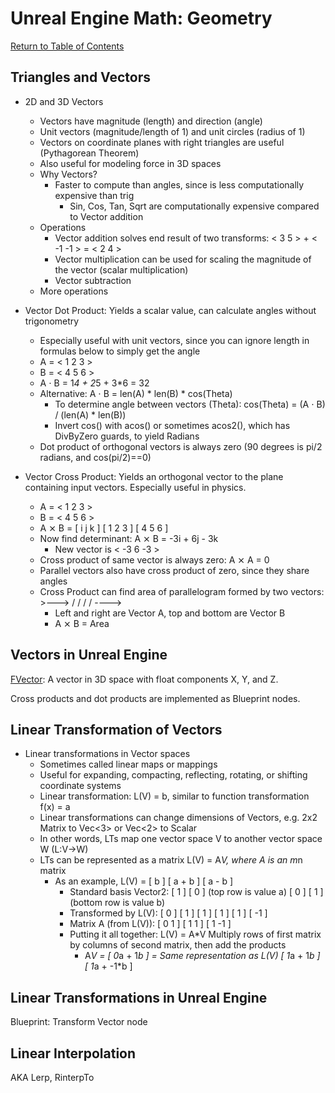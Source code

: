 # Unreal Engine Math: Geometry

[Return to Table of Contents](README.md)

## Triangles and Vectors

- 2D and 3D Vectors
    - Vectors have magnitude (length) and direction (angle)
    - Unit vectors (magnitude/length of 1) and unit circles (radius of 1)
    - Vectors on coordinate planes with right triangles are useful (Pythagorean Theorem)
    - Also useful for modeling force in 3D spaces
    - Why Vectors?
        - Faster to compute than angles, since is less computationally expensive than trig
            - Sin, Cos, Tan, Sqrt are computationally expensive compared to Vector addition
    - Operations
        - Vector addition solves end result of two transforms: < 3 5 > + < -1 -1 > = < 2 4 >
        - Vector multiplication can be used for scaling the magnitude of the vector (scalar multiplication)
        - Vector subtraction 
    - More operations

- Vector Dot Product: Yields a scalar value, can calculate angles without trigonometry
    - Especially useful with unit vectors, since you can ignore length in formulas below to simply get the angle
    - A = < 1 2 3 >
    - B = < 4 5 6 >
    - A ⋅ B = 1*4 + 2*5 + 3*6 = 32
    - Alternative: A ⋅ B = len(A) * len(B) * cos(Theta)
        - To determine angle between vectors (Theta): cos(Theta) = (A ⋅ B) / (len(A) * len(B))
        - Invert cos() with acos() or sometimes acos2(), which has DivByZero guards, to yield Radians
    - Dot product of orthogonal vectors is always zero (90 degrees is pi/2 radians, and cos(pi/2)==0)

- Vector Cross Product: Yields an orthogonal vector to the plane containing input vectors. Especially useful in physics.
    - A = < 1 2 3 >
    - B = < 4 5 6 >
    - A ⨯ B = [ i j k ]
              [ 1 2 3 ]
              [ 4 5 6 ]
    - Now find determinant: A ⨯ B = -3i + 6j - 3k
        - New vector is < -3 6 -3 >
    - Cross product of same vector is always zero: A ⨯ A = 0
    - Parallel vectors also have cross product of zero, since they share angles
    - Cross Product can find area of parallelogram formed by two vectors:
           >--->
          /   /
         /   /
        ---->
        - Left and right are Vector A, top and bottom are Vector B
        - A ⨯ B = Area

## Vectors in Unreal Engine

[FVector](https://docs.unrealengine.com/4.27/en-US/API/Runtime/Core/Math/FVector/): A vector in 3D space with float components X, Y, and Z.

Cross products and dot products are implemented as Blueprint nodes.

## Linear Transformation of Vectors

- Linear transformations in Vector spaces
    - Sometimes called linear maps or mappings
    - Useful for expanding, compacting, reflecting, rotating, or shifting coordinate systems
    - Linear transformation: L(V) = b, similar to function transformation f(x) = a
    - Linear transformations can change dimensions of Vectors, e.g. 2x2 Matrix to Vec<3> or Vec<2> to Scalar
    - In other words, LTs map one vector space V to another vector space W (L:V->W)
    - LTs can be represented as a matrix L(V) = A*V, where A is an m*n matrix
        - As an example, L(V) = [     b ]
                                [ a + b ]
                                [ a - b ]
            - Standard basis Vector2:
                [ 1 ] [ 0 ] (top row is value a)
                [ 0 ] [ 1 ] (bottom row is value b)
            - Transformed by L(V):
                [ 0 ] [  1 ]
                [ 1 ] [  1 ]
                [ 1 ] [ -1 ]
            - Matrix A (from L(V)):
                [ 0  1 ]
                [ 1  1 ]
                [ 1 -1 ]
            - Putting it all together: L(V) = A*V
            Multiply rows of first matrix by columns of second matrix, then add the products
                - A*V = [ 0*a +  1*b ] = Same representation as L(V)
                        [ 1*a +  1*b ]
                        [ 1*a + -1*b ]

## Linear Transformations in Unreal Engine

Blueprint: Transform Vector node

## Linear Interpolation

AKA Lerp, RinterpTo